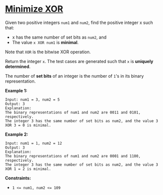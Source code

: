 [Minimize XOR](https://leetcode.com/problems/minimize-xor/)
===

Given two positive integers `num1` and `num2`, find the positive integer x such that:

* x has the same number of set bits as `num2`, and
* The value `x XOR num1` is **minimal**.

Note that `XOR` is the bitwise XOR operation.

Return the integer `x`. The test cases are generated such that `x` is **uniquely determined**.

The number of **set bits** of an integer is the number of `1`'s in its binary representation.

**Example 1:**

```text
Input: num1 = 3, num2 = 5
Output: 3
Explanation:
The binary representations of num1 and num2 are 0011 and 0101, respectively.
The integer 3 has the same number of set bits as num2, and the value 3 XOR 3 = 0 is minimal.
```

**Example 2:**

```text
Input: num1 = 1, num2 = 12
Output: 3
Explanation:
The binary representations of num1 and num2 are 0001 and 1100, respectively.
The integer 3 has the same number of set bits as num2, and the value 3 XOR 1 = 2 is minimal.
```

**Constraints:**

* `1 <= num1, num2 <= 109`

